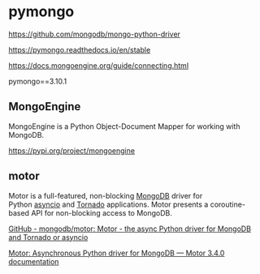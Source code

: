 # pymongo

https://github.com/mongodb/mongo-python-driver

https://pymongo.readthedocs.io/en/stable

https://docs.mongoengine.org/guide/connecting.html

pymongo==3.10.1

## MongoEngine

MongoEngine is a Python Object-Document Mapper for working with MongoDB.

https://pypi.org/project/mongoengine

## motor

Motor is a full-featured, non-blocking [MongoDB](http://mongodb.org/) driver for Python [asyncio](https://docs.python.org/3/library/asyncio.html) and [Tornado](http://tornadoweb.org/) applications. Motor presents a coroutine-based API for non-blocking access to MongoDB.

[GitHub - mongodb/motor: Motor - the async Python driver for MongoDB and Tornado or asyncio](https://github.com/mongodb/motor)

[Motor: Asynchronous Python driver for MongoDB — Motor 3.4.0 documentation](https://motor.readthedocs.io/en/stable/)
